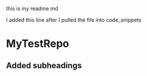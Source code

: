 this is my readme.md

I added this line after I pulled the file into code_snippets
# MyTestRepo


## Added subheadings
